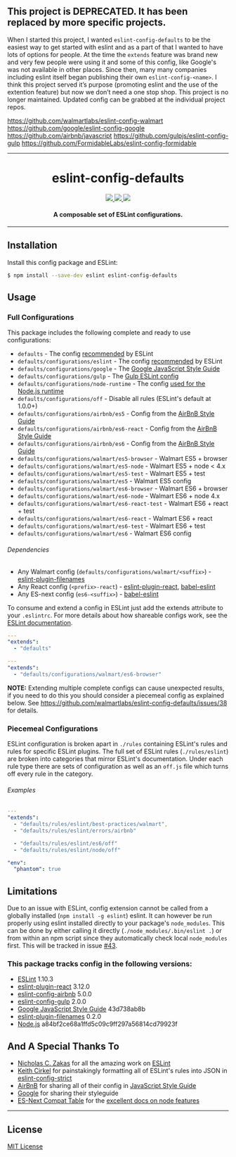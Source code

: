 ## This project is DEPRECATED. It has been replaced by more specific projects.

When I started this project, I wanted `eslint-config-defaults` to be the easiest way to get started with eslint and as a part of that I wanted to have lots of options for people. At the time the `extends` feature was brand new and very few people were using it and some of this config, like Google's was not available in other places. Since then, many many companies including eslint itself began publishing their own `eslint-config-<name>`. I think this project served it’s purpose (promoting eslint and the use of the extention feature) but now we don’t need a one stop shop. This project is no longer maintained. Updated config can be grabbed at the individual project repos.

https://github.com/walmartlabs/eslint-config-walmart
https://github.com/google/eslint-config-google
https://github.com/airbnb/javascript
https://github.com/gulpjs/eslint-config-gulp
https://github.com/FormidableLabs/eslint-config-formidable

***

<h1 align="center">eslint-config-defaults</h1>

<p align="center">
  <a title='npm version' href="https://npmjs.org/package/eslint-config-defaults">
    <img src='http://img.shields.io/npm/v/eslint-config-defaults.svg' />
  </a>
  <a title='License' href="https://opensource.org/licenses/MIT">
    <img src='https://img.shields.io/badge/license-MIT-blue.svg' />
  </a>
  <a title='Build Status' href='https://travis-ci.org/walmartlabs/eslint-config-defaults'>
    <img src='https://api.travis-ci.org/walmartlabs/eslint-config-defaults.svg?branch=master' />
  </a>
</p>

<h4 align="center">
  A composable set of ESLint configurations.
</h4>

***

## Installation

Install this config package and ESLint:

```bash
$ npm install --save-dev eslint eslint-config-defaults
```

## Usage

### Full Configurations

This package includes the following complete and ready to use configurations:

- `defaults` - The config [recommended](https://github.com/eslint/eslint/blob/master/conf/eslint.json) by ESLint
- `defaults/configurations/eslint` - The config [recommended](https://github.com/eslint/eslint/blob/master/conf/eslint.json) by ESLint
- `defaults/configurations/google` - The [Google JavaScript Style Guide](https://google.github.io/styleguide/javascriptguide.xml)
- `defaults/configurations/gulp` - The [Gulp ESLint config](https://github.com/gulpjs/eslint-config-gulp)
- `defaults/configurations/node-runtime` - The config [used for the Node.js runtime](https://github.com/nodejs/node/blob/master/.eslintrc)
- `defaults/configurations/off` - Disable all rules (ESLint's default at 1.0.0+)
- `defaults/configurations/airbnb/es5` - Config from the [AirBnB Style Guide](https://github.com/airbnb/javascript/tree/master/packages/eslint-config-airbnb)
- `defaults/configurations/airbnb/es6-react` - Config from the [AirBnB Style Guide](https://github.com/airbnb/javascript/tree/master/packages/eslint-config-airbnb)
- `defaults/configurations/airbnb/es6` - Config from the [AirBnB Style Guide](https://github.com/airbnb/javascript/tree/master/packages/eslint-config-airbnb)
- `defaults/configurations/walmart/es5-browser` - Walmart ES5 + browser
- `defaults/configurations/walmart/es5-node` - Walmart ES5 + node < 4.x
- `defaults/configurations/walmart/es5-test` - Walmart ES5 + test
- `defaults/configurations/walmart/es5` - Walmart ES5 config
- `defaults/configurations/walmart/es6-browser` - Walmart ES6 + browser
- `defaults/configurations/walmart/es6-node` - Walmart ES6 + node 4.x
- `defaults/configurations/walmart/es6-react-test` - Walmart ES6 + react + test
- `defaults/configurations/walmart/es6-react` - Walmart ES6 + react
- `defaults/configurations/walmart/es6-test` - Walmart ES6 + test
- `defaults/configurations/walmart/es6` - Walmart ES6 config

###### Dependencies

- Any Walmart config (`defaults/configurations/walmart/<suffix>`) - [eslint-plugin-filenames](https://github.com/selaux/eslint-plugin-filenames)
- Any React config (`<prefix>-react`) - [eslint-plugin-react](https://www.npmjs.com/package/eslint-plugin-react), [babel-eslint](https://github.com/babel/babel-eslint)
- Any ES-next config (`es6-<suffix>`) - [babel-eslint](https://github.com/babel/babel-eslint)

To consume and extend a config in ESLint just add the extends attribute to your `.eslintrc`. For
more details about how shareable configs work, see the
[ESLint documentation](http://eslint.org/docs/developer-guide/shareable-configs).

```yaml
---
"extends":
  - "defaults"
```

```yaml
---
"extends":
  - "defaults/configurations/walmart/es6-browser"
```

**NOTE:** Extending multiple complete configs can cause unexpected results, if you need to do this you should consider a piecemeal config as explained below. See https://github.com/walmartlabs/eslint-config-defaults/issues/38 for details.

### Piecemeal Configurations

ESLint configuration is broken apart in `./rules` containing ESLint's rules and rules for specific ESLint plugins. The full set of ESLint rules (`./rules/eslint`) are broken into categories that mirror ESLint's documentation. Under each rule type there are sets of configuration as well as an `off.js` file which turns off every rule in the category.

###### Examples

```yaml
---
"extends":
  - "defaults/rules/eslint/best-practices/walmart",
  - "defaults/rules/eslint/errors/airbnb"

  - "defaults/rules/eslint/es6/off"
  - "defaults/rules/eslint/node/off"

"env":
  "phantom": true
```

## Limitations

Due to an issue with ESLint, config extension cannot be called from a globally installed (`npm install -g eslint`) eslint. It can however be run properly using eslint installed directly to your package's `node_modules`. This can be done by either calling it directly (`./node_modules/.bin/eslint .`) or from within an npm script since they automatically check local `node_modules` first. This will be tracked in issue [#43](https://github.com/walmartlabs/eslint-config-defaults/issues/43).

### This package tracks config in the following versions:

- [ESLint](https://github.com/eslint/eslint) 1.10.3
- [eslint-plugin-react](https://www.npmjs.com/package/eslint-plugin-react) 3.12.0
- [eslint-config-airbnb](https://www.npmjs.com/package/eslint-config-airbnb) 5.0.0
- [eslint-config-gulp](https://github.com/gulpjs/eslint-config-gulp) 2.0.0
- [Google JavaScript Style Guide](https://github.com/google/styleguide/tree/43d738ab8bb0c797f78506945729946aacbab17d) 43d738ab8b
- [eslint-plugin-filenames](https://www.npmjs.com/package/eslint-plugin-filenames) 0.2.0
- [Node.js](https://github.com/nodejs/node/tree/a84bf2ce68a1ffd5c09c9ff297a56814cd79923f) a84bf2ce68a1ffd5c09c9ff297a56814cd79923f

## And A Special Thanks To

* [Nicholas C. Zakas](https://github.com/nzakas) for all the amazing work on [ESLint](https://github.com/eslint/eslint)
* [Keith Cirkel](https://github.com/keithamus) for painstakingly formatting all of ESLint's rules into JSON in [eslint-config-strict](https://github.com/keithamus/eslint-config-strict)
* [AirBnB](https://github.com/airbnb/javascript) for sharing all of their config in [JavaScript Style Guide](https://github.com/airbnb/javascript)
* [Google](https://google.github.io/styleguide/javascriptguide.xml) for sharing their styleguide
* [ES-Next Compat Table](https://github.com/kangax/compat-table) for the [excellent docs on node features](https://kangax.github.io/compat-table/es6/#node4)

***

## License

[MIT License](http://opensource.org/licenses/MIT)
